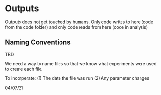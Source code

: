 # Outputs

Outputs does not get touched by humans. Only code writes to here (code from the code folder) and only code reads from here (code in analysis) 


## Naming Conventions 
TBD

We need a way to name files so that we know what experiments were used to create each file. 

To incorperate:
(1) The date the file was run
(2) Any parameter changes

04/07/21
